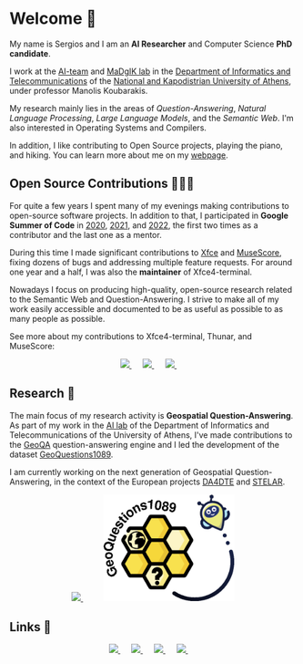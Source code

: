 # Welcome 👋

My name is Sergios and I am an **AI Researcher** and Computer Science **PhD candidate**. 

I work at the [AI-team](https://ai.di.uoa.gr/) and [MaDgIK lab](https://www.madgik.di.uoa.gr/) in the [Department of Informatics and Telecommunications](https://www.di.uoa.gr/) of the [National and Kapodistrian University of Athens](https://www.uoa.gr/), under professor Manolis Koubarakis.

My research mainly lies in the areas of _Question-Answering_, _Natural Language Processing_, _Large Language Models_, and the _Semantic Web_. I'm also interested in Operating Systems and Compilers.


In addition, I like contributing to Open Source projects, playing the piano, and hiking. You can learn more about me on my [webpage](http://users.uoa.gr/~skefalidis/).

<h2>Open Source Contributions 👨🏻‍💻</h2>

For quite a few years I spent many of my evenings making contributions to open-source software projects. In addition to that, I participated in **Google Summer of Code** in [2020](https://musescore.org/en/user/2522066/blog/2020/08/26/gsoc-2020-albums-summary), [2021](http://users.uoa.gr/~sdi1800073/sources/xfce_blog05.html), and [2022](https://elessar-space.blogspot.com/2022/05/a-journey-begins-gsoc-2022.html), the first two times as a contributor and the last one as a mentor. 

During this time I made significant contributions to [Xfce](https://xfce.org/) and [MuseScore](https://musescore.org/en), fixing dozens of bugs and addressing multiple feature requests. For around one year and a half, I was also the **maintainer** of Xfce4-terminal. 

Nowadays I focus on producing high-quality, open-source research related to the Semantic Web and Question-Answering. I strive to make all of my work easily accessible and documented to be as useful as possible to as many people as possible.

See more about my contributions to Xfce4-terminal, Thunar, and MuseScore:

<p align="center" text-align="center">
  
  <a href="https://gitlab.xfce.org/apps/xfce4-terminal/-/commits/master?author=Sergios%20-%20Anestis%20Kefalidis">
    <img src="https://gitlab.xfce.org/uploads/-/system/project/avatar/35/utilities-terminal.png" width="200px"/>
  </a>&nbsp;&nbsp;&nbsp;&nbsp;  
  
  <a href="https://gitlab.xfce.org/xfce/thunar/-/merge_requests?scope=all&state=all&author_username=SKefalidis">
    <img src="https://upload.wikimedia.org/wikipedia/commons/thumb/6/63/Thunar.svg/640px-Thunar.svg.png" width="200px"/>
  </a>&nbsp;&nbsp;&nbsp;&nbsp;  
  
  <a href="https://github.com/musescore/MuseScore/pulls?q=is%3Apr+author%3Askefalidis+">
    <img src="https://upload.wikimedia.org/wikipedia/commons/7/70/MuseScore_logo.png" width="200px"/>
  </a>&nbsp;&nbsp;&nbsp;&nbsp;  
  
</p>

<h2>Research 🔬</h2>

The main focus of my research activity is **Geospatial Question-Answering**. As part of my work in the [AI lab](https://ai.di.uoa.gr/) of the Department of Informatics and Telecommunications of the University of Athens, I've made contributions to the [GeoQA](https://github.com/AI-team-UoA/GeoQA) question-answering engine and I led the development of the dataset [GeoQuestions1089](https://github.com/AI-team-UoA/GeoQuestions1089). 

I am currently working on the next generation of Geospatial Question-Answering, in the context of the European projects [DA4DTE](http://da4dte.e-geos.earth/) and [STELAR](https://stelar-project.eu/).


<p align="center" text-align="center">
  
  <a href="https://github.com/AI-team-UoA/GeoQA">
    <img src="https://github.com/AI-team-UoA/GeoQA2/raw/main/GEOQA_logo.png?raw=true" width="200px"/>
  </a>&nbsp;&nbsp;&nbsp;&nbsp;&nbsp;&nbsp;&nbsp;&nbsp;    
  
  <a href="https://github.com/AI-team-UoA/GeoQuestions1089">
    <img src="https://github.com/AI-team-UoA/GeoQuestions1089/raw/main/logo/geoquestions1089_logo_2.png" width="230px"/>
  </a>  

<h2>Links 🔗</h2>

<p align="center">
  
  <a href="https://www.linkedin.com/in/sergios-anestis-kefalidis/">
    <img src="https://img.shields.io/badge/LinkedIn-0A66C2.svg?style=for-the-badge&logo=LinkedIn&logoColor=white" height="30px"/>
  </a>&nbsp;&nbsp;&nbsp;&nbsp;  
  
  <a href="https://www.kaggle.com/sergioskef">
    <img src="https://img.shields.io/badge/Kaggle-20BEFF.svg?style=for-the-badge&logo=Kaggle&logoColor=white" height="30px"/>
  </a>&nbsp;&nbsp;&nbsp;&nbsp;

   <a href="https://scholar.google.com/citations?user=ApgfDoYAAAAJ&hl=en&oi=ao">
    <img src="https://img.shields.io/badge/Google%20Scholar-4285F4.svg?style=for-the-badge&logo=Google-Scholar&logoColor=white" height="30px"/>
  </a>&nbsp;&nbsp;&nbsp;&nbsp;  
  
  <a href="https://www.researchgate.net/profile/Sergios-Kefalidis">
    <img src="https://img.shields.io/badge/ResearchGate-00CCBB.svg?style=for-the-badge&logo=ResearchGate&logoColor=white" height="30px"/>
  </a>&nbsp;&nbsp;&nbsp;&nbsp;
  
</p>
